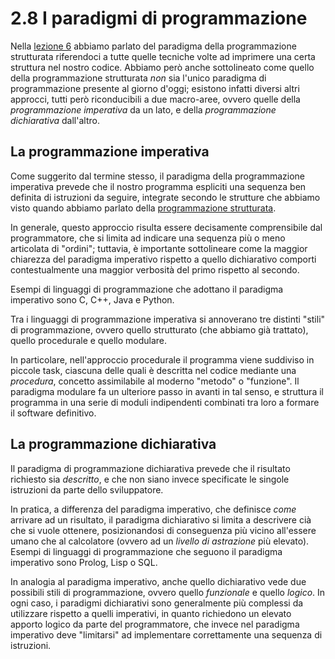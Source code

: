 # 2.8 I paradigmi di programmazione

Nella [lezione 6](../02_structured/01_intro/lecture.md) abbiamo parlato del paradigma della programmazione strutturata riferendoci a tutte quelle tecniche volte ad imprimere una certa struttura nel nostro codice. Abbiamo però anche sottolineato come quello della programmazione strutturata *non* sia l'unico paradigma di programmazione presente al giorno d'oggi; esistono infatti diversi altri approcci, tutti però riconducibili a due macro-aree, ovvero quelle della *programmazione imperativa* da un lato, e della *programmazione dichiarativa* dall'altro.

## La programmazione imperativa

Come suggerito dal termine stesso, il paradigma della programmazione imperativa prevede che il nostro programma espliciti una sequenza ben definita di istruzioni da seguire, integrate secondo le strutture che abbiamo visto quando abbiamo parlato della [programmazione strutturata](../02_structured/01_intro/lecture.md).

In generale, questo approccio risulta essere decisamente comprensibile dal programmatore, che si limita ad indicare una sequenza più o meno articolata di "ordini"; tuttavia, è importante sottolineare come la maggior chiarezza del paradigma imperativo rispetto a quello dichiarativo comporti contestualmente una maggior verbosità del primo rispetto al secondo.

Esempi di linguaggi di programmazione che adottano il paradigma imperativo sono C, C++, Java e Python.

Tra i linguaggi di programmazione imperativa si annoverano tre distinti "stili" di programmazione, ovvero quello strutturato (che abbiamo già trattato), quello procedurale e quello modulare.

In particolare, nell'approccio procedurale il programma viene suddiviso in piccole task, ciascuna delle quali è descritta nel codice mediante una *procedura*, concetto assimilabile al moderno "metodo" o "funzione". Il paradigma modulare fa un ulteriore passo in avanti in tal senso, e struttura il programma in una serie di moduli indipendenti combinati tra loro a formare il software definitivo.

## La programmazione dichiarativa

Il paradigma di programmazione dichiarativa prevede che il risultato richiesto sia *descritto*, e che non siano invece specificate le singole istruzioni da parte dello sviluppatore.

In pratica, a differenza del paradigma imperativo, che definisce *come* arrivare ad un risultato, il paradigma dichiarativo si limita a descrivere cià che si vuole ottenere, posizionandosi di conseguenza più vicino all'essere umano che al calcolatore (ovvero ad un *livello di astrazione* più elevato). Esempi di linguaggi di programmazione che seguono il paradigma imperativo sono Prolog, Lisp o SQL.

In analogia al paradigma imperativo, anche quello dichiarativo vede due possibili stili di programmazione, ovvero quello *funzionale* e quello *logico*. In ogni caso, i paradigmi dichiarativi sono generalmente più complessi da utilizzare rispetto a quelli imperativi, in quanto richiedono un elevato apporto logico da parte del programmatore, che invece nel paradigma imperativo deve "limitarsi" ad implementare correttamente una sequenza di istruzioni.
